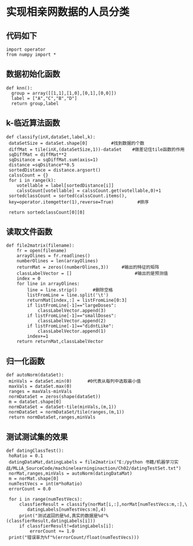 # 实现相亲网数据的人员分类
## 代码如下
	import operator
	from numpy import *
## 数据初始化函数
	def knn():
	  group = array([[1,1],[1,0],[0,1],[0,0]])
      label = ["A","C","B","D"]
      return group,label

## k-临近算法函数
	def classify(inX,dataSet,label,k):
     dataSetSize = dataSet.shape[0]         #找到数据的个数
     diffMat = tile(inX,(dataSetSize,1))-dataSet    #做差记住tile函数的作用
     sqDiffMat = diffMat**2
     sqDsitance = sqDiffMat.sum(axis=1)
     distance =sqDsitance**0.5
     sortedDistance = distance.argsort()
     calssCount = {}
     for i in range(k):
        votellable = label[sortedDistance[i]]
        calssCount[votellable] = calssCount.get(votellable,0)+1
     sortedclassCount = sorted(calssCount.items(),
     key=operator.itemgetter(1),reverse=True)         #排序

     return sortedclassCount[0][0]

## 读取文件函数
	def file2matrix(filename):
    	fr = open(filename)
    	arrayOlines = fr.readlines()
    	numberOlines = len(arrayOlines)
    	returnMat = zeros((numberOlines,3))     #输出的特征的矩阵
    	classLabelVector = []                        #输出的是预测值
    	index = 0
    	for line in arrayOlines:
       	 	line = line.strip()      #删除空格
        	listFromLine = line.split('\t')
        	returnMat[index,:] = listFromLine[0:3]
        	if listFromLine[-1]=="largeDoses":
            	classLabelVector.append(3)
        	if listFromLine[-1]=="smallDoses":
            	classLabelVector.append(2) 
        	if listFromLine[-1]=="didntLike":
            	classLabelVector.append(1)
        	index+=1
    	return returnMat,classLabelVector

## 归一化函数
	def autoNorm(dataSet):
     minVals = dataSet.min(0)      #0代表从每列中选取最小值
     maxVals = dataSet.max(0)
     ranges = maxVals-minVals
     normDataSet = zeros(shape(dataSet))
     m = dataSet.shape[0]
     normDataSet = dataSet-tile(minVals,(m,1))
     normDataSet = normDataSet/tile(ranges,(m,1))
     return normDataSet,ranges,minVals

## 测试测试集的效果
	def datingClassTest():
     hoRatio = 0.1
     datingDataMat,datingLabels = file2matrix("E:/python 书籍/机器学习实战/MLiA_SourceCode/machinelearninginaction/Ch02/datingTestSet.txt")
     norMat,ranges,minVals = autoNorm(datingDataMat)
     m = norMat.shape[0]
     numTestVecs = int(m*hoRatio)
     errorCount = 0.0

     for i in range(numTestVecs):
         classfierResult = classify(norMat[i,:],norMat[numTestVecs:m,:],\
            datingLabels[numTestVecs:m],4)
         print("测试返回的是%d,真实的数据是%d"%(classfierResult,datingLabels[i]))
         if classfierResult!=datingLabels[i]:
             errorCount += 1.0
     print("错误率为%f"%(errorCount/float(numTestVecs)))